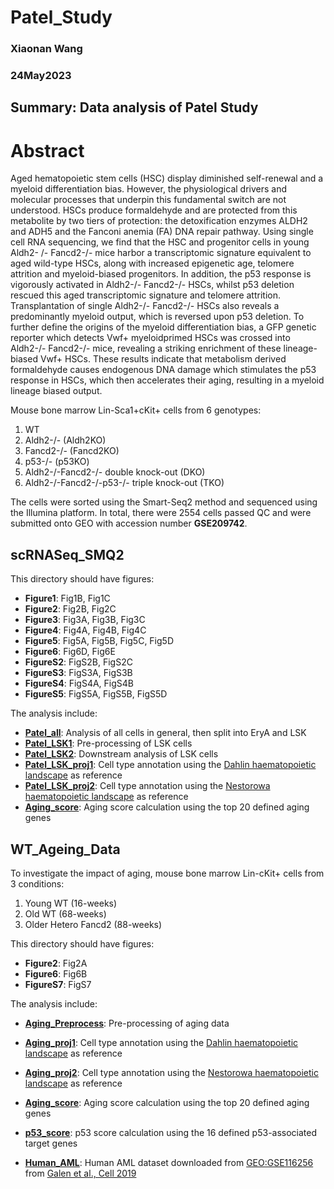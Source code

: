# Patel_Study
### Xiaonan Wang
### 24May2023
## Summary: Data analysis of Patel Study

# Abstract
Aged hematopoietic stem cells (HSC) display diminished self-renewal and a myeloid
differentiation bias. However, the physiological drivers and molecular processes that
underpin this fundamental switch are not understood. HSCs produce formaldehyde
and are protected from this metabolite by two tiers of protection: the detoxification
enzymes ALDH2 and ADH5 and the Fanconi anemia (FA) DNA repair pathway. Using
single cell RNA sequencing, we find that the HSC and progenitor cells in young Aldh2-
/- Fancd2-/- mice harbor a transcriptomic signature equivalent to aged wild-type HSCs,
along with increased epigenetic age, telomere attrition and myeloid-biased
progenitors. In addition, the p53 response is vigorously activated in Aldh2-/- Fancd2-/-
HSCs, whilst p53 deletion rescued this aged transcriptomic signature and telomere
attrition. Transplantation of single Aldh2-/- Fancd2-/- HSCs also reveals a predominantly
myeloid output, which is reversed upon p53 deletion. To further define the origins of
the myeloid differentiation bias, a GFP genetic reporter which detects Vwf+ myeloidprimed HSCs was crossed into Aldh2-/- Fancd2-/- mice, revealing a striking enrichment
of these lineage-biased Vwf+ HSCs. These results indicate that metabolism derived
formaldehyde causes endogenous DNA damage which stimulates the p53 response
in HSCs, which then accelerates their aging, resulting in a myeloid lineage biased
output.

Mouse bone marrow Lin-Sca1+cKit+ cells from 6 genotypes:
1. WT
2. Aldh2-/- (Aldh2KO)
3. Fancd2-/- (Fancd2KO)
4. p53-/- (p53KO)
5. Aldh2-/-Fancd2-/- double knock-out (DKO)
6. Aldh2-/-Fancd2-/-p53-/- triple knock-out (TKO)

The cells were sorted using the Smart-Seq2 method and sequenced using the Illumina platform. In total, there were 2554 cells passed QC and were submitted onto GEO with accession number **GSE209742**.

## scRNASeq_SMQ2
This directory should have figures:
- **Figure1**: Fig1B, Fig1C
- **Figure2**: Fig2B, Fig2C
- **Figure3**: Fig3A, Fig3B, Fig3C
- **Figure4**: Fig4A, Fig4B, Fig4C
- **Figure5**: Fig5A, Fig5B, Fig5C, Fig5D
- **Figure6**: Fig6D, Fig6E
- **FigureS2**: FigS2B, FigS2C
- **FigureS3**: FigS3A, FigS3B
- **FigureS4**: FigS4A, FigS4B
- **FigureS5**: FigS5A, FigS5B, FigS5D

The analysis include:
  - <ins>**[Patel_all](https://github.com/SharonWang/Patel_Study/blob/master/scRNASeq_SMQ2/Patel_SMQ2_analysis.ipynb)**</ins>: Analysis of all cells in general, then split into EryA and LSK
  - <ins>**[Patel_LSK1](https://github.com/SharonWang/Patel_Study/blob/master/scRNASeq_SMQ2/Patel_SMQ2_LSK_analysis_part1.ipynb)**</ins>: Pre-processing of LSK cells
  - <ins>**[Patel_LSK2](https://github.com/SharonWang/Patel_Study/blob/master/scRNASeq_SMQ2/Patel_SMQ2_LSK_analysis_part2.ipynb)**</ins>: Downstream analysis of LSK cells
  - <ins>**[Patel_LSK_proj1](https://github.com/SharonWang/Patel_Study/blob/master/scRNASeq_SMQ2/Project_LSK_onto_Dahlin_landscape.ipynb)**</ins>: Cell type annotation using the [Dahlin haematopoietic landscape](https://www.ncbi.nlm.nih.gov/pmc/articles/PMC5969381/) as reference
  - <ins>**[Patel_LSK_proj2](https://github.com/SharonWang/Patel_Study/blob/master/scRNASeq_SMQ2/Project_LSK_onto_Nestorowa_landscape.ipynb)**</ins>: Cell type annotation using the [Nestorowa haematopoietic landscape](https://pubmed.ncbi.nlm.nih.gov/27365425/) as reference
  - <ins>**[Aging_score](https://github.com/SharonWang/Patel_Study/blob/master/scRNASeq_SMQ2/Ageing_Score_Cal.ipynb)**</ins>: Aging score calculation using the top 20 defined aging genes

## WT_Ageing_Data
To investigate the impact of aging, mouse bone marrow Lin-cKit+ cells from 3 conditions:
1. Young WT (16-weeks)
2. Old WT (68-weeks)
3. Older Hetero Fancd2 (88-weeks)

This directory should have figures:
- **Figure2**: Fig2A
- **Figure6**: Fig6B
- **FigureS7**: FigS7

The analysis include:
  - <ins>**[Aging_Preprocess](https://github.com/SharonWang/Patel_Study/blob/master/WT_Ageing_Data/Ageing_mice_preanalysis.ipynb)**</ins>: Pre-processing of aging data
  - <ins>**[Aging_proj1](https://github.com/SharonWang/Patel_Study/blob/master/WT_Ageing_Data/Project_onto_Dahlin_Landscape.ipynb)**</ins>: Cell type annotation using the [Dahlin haematopoietic landscape](https://www.ncbi.nlm.nih.gov/pmc/articles/PMC5969381/) as reference
  - <ins>**[Aging_proj2](https://github.com/SharonWang/Patel_Study/blob/master/WT_Ageing_Data/Project_onto_Nestorowa_Landscape.ipynb)**</ins>: Cell type annotation using the [Nestorowa haematopoietic landscape](https://pubmed.ncbi.nlm.nih.gov/27365425/) as reference
  - <ins>**[Aging_score](https://github.com/SharonWang/Patel_Study/blob/master/WT_Ageing_Data/Ageing_Score_Cal.ipynb)**</ins>: Aging score calculation using the top 20 defined aging genes
  - <ins>**[p53_score](https://github.com/SharonWang/Patel_Study/blob/master/WT_Ageing_Data/p53_Score_Cal.ipynb)**</ins>:
p53 score calculation using the 16 defined p53-associated target genes



  - <ins>**[Human_AML](https://github.com/SharonWang/Patel_Study/tree/master/SMQ2_notebooks/Human_AMLdata.ipynb)**</ins>: Human AML dataset downloaded from [GEO:GSE116256](https://www.ncbi.nlm.nih.gov/geo/query/acc.cgi?acc=GSE116256) from [Galen et al., Cell 2019](https://pubmed.ncbi.nlm.nih.gov/30827681/)
